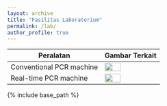 ```yaml
---
layout: archive
title: "Fasilitas Laboratorium"
permalink: /lab/
author_profile: true
---
```


| Peralatan | Gambar Terkait |
| --------- | -------------- |
| Conventional PCR machine | <img src = "https://elsatur.brin.go.id/public/uploads/layanan_file/5587/gambar_layanan_8863.jpg" width = "55%"> |
| Real-time PCR machine | <img src = "https://elsatur.brin.go.id/public/uploads/layanan_file/5588/gambar_layanan_8865.jpg" width = "55%"> |

{% include base_path %}


